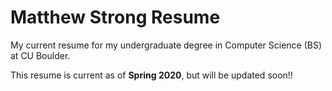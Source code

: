 # Matthew Strong Resume
My current resume for my undergraduate degree in Computer Science (BS) at CU Boulder.

This resume is current as of <b>Spring 2020</b>, but will be updated soon!!
